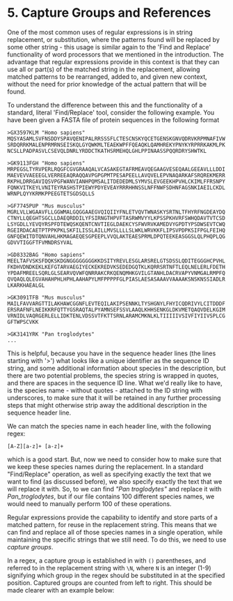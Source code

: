 # 5. Capture Groups and References
One of the most common uses of regular expressions is in string replacement, or substitution, where the patterns found will be replaced by some other string - this usage is similar again to the 'Find and Replace' functionality of word processors that we mentioned in the introduction. The advantage that regular expressions provide in this context is that they can use all or part(s) of the matched string in the replacement, allowing matched patterns to be rearranged, added to, and given new context, without the need for prior knowledge of the actual pattern that will be found. 

To understand the difference between this and the functionality of a standard, literal 'Find/Replace' tool, consider the following example. You have been given a FASTA file of protein sequences in the following format

```
>GX3597KLM "Homo sapiens"
MQSYASAMLSVFNSDDYSPAVQENIPALRRSSSFLCTESCNSKYQCETGENSKGNVQDRVKRPMNAFIVW
SRDQRRKMALENPRMRNSEISKQLGYQWKMLTEAEKWPFFQEAQKLQAMHREKYPNYKYRPRRKAKMLPK
NCSLLPADPASVLCSEVQLDNRLYRDDCTKATHSRMEHQLGHLPPINAASSPQQRDRYSHWTKL

>GK9113FGH "Homo sapiens"
MRPEGSLTYRVPERLRQGFCGVGRAAQALVCASAKEGTAFRMEAVQEGAAGVESEQAALGEEAVLLLDDI
MAEVEVVAEEEGLVERREEAQRAQQAVPGPGPMTPESAPEELLAVQVELEPVNAQARKAFSRQREKMERR
RKPHLDRRGAVIQSVPGFWANVIANHPQMSALITDEDEDMLSYMVSLEVGEEKHPVHLCKIMLFFRSNPY
FQNKVITKEYLVNITEYRASHSTPIEWYPDYEVEAYRRRHHNSSLNFFNWFSDHNFAGSNKIAEILCKDL
WRNPLQYYKRMKPPEEGTETSGDSQLLS

>GF7745PUP "Mus musculus"
MGRLVLLWGAAVFLLGGWMALGQGGAAEGVQIQIIYFNLETVQVTWNASKYSRTNLTFHYRFNGDEAYDQ
CTNYLLQEGHTSGCLLDAEQRDDILYFSIRNGTHPVFTASRWMVYYLKPSSPKHVRFSWHQDAVTVTCSD
LSYGDLLYEVQYRSPFDTEWQSKQENTCNVTIEGLDAEKCYSFWVRVKAMEDVYGPDTYPSDWSEVTCWQ
RGEIRDACAETPTPPKPKLSKFILISSLAILLMVSLLLLSLWKLWRVKKFLIPSVPDPKSIFPGLFEIHQ
GNFQEWITDTQNVAHLHKMAGAEQESGPEEPLVVQLAKTEAESPRMLDPQTEEKEASGGSLQLPHQPLQG
GDVVTIGGFTFVMNDRSYVAL

>GD8332BAG "Homo sapiens"
MEELTAFVSKSFDQKSKDGNGGGGGGGGKKDSITYREVLESGLARSRELGTSDSSLQDITEGGGHCPVHL
FKDHVDNDKEKLKEFGTARVAEGIYECKEKREDVKSEDEDGQTKLKQRRSRTNFTLEQLNELERLFDETH
YPDAFMREELSQRLGLSEARVQVWFQNRRAKCRKQENQMHKGVILGTANHLDACRVAPYVNMGALRMPFQ
QVQAQLQLEGVAHAHPHLHPHLAAHAPYLMFPPPPFGLPIASLAESASAAAVVAAAAKSNSKNSSIADLR
LKARKHAEALGL

>GK3091TFB "Mus musculus"
MAILFAVVARGTTILAKHAWCGGNFLEVTEQILAKIPSENNKLTYSHGNYLFHYICQDRIVYLCITDDDF
ERSRAFNFLNEIKKRFQTTYGSRAQTALPYAMNSEFSSVLAAQLKHHSENKGLDKVMETQAQVDELKGIM
VRNIDLVAQRGERLELLIDKTENLVDSSVTFKTTSRNLARAMCMKNLKLTIIIIIVSIVFIYIIVSPLCG
GFTWPSCVKK

>GK3141YRK "Pan troglodytes"
...

```

This is helpful, because you have in the sequence header lines (the lines starting with '>') what looks like a unique identifier as the sequence ID string, and some additional information about species in the description, but there are two potential problems, the species string is wrapped in quotes, and there are spaces in the sequence ID line. What we'd really like to have, is the species name - without quotes - attached to the ID string with underscores, to make sure that it will be retained in any further processing steps that might otherwise strip away the additional description in the sequence header line.

We can match the species name in each header line, with the following regex:

```
[A-Z][a-z]+ [a-z]+
```

which is a good start. But, now we need to consider how to make sure that we keep these species names during the replacement. In a standard "Find/Replace" operation, as well as specifying exactly the text that we want to find (as discussed before), we also specify exactly the text that we will replace it with. So, to we can find _"Pan troglodytes"_ and replace it with _Pan\_troglodytes_, but if our file contains 100 different species names, we would need to manually perform 100 of these operations.

Regular expressions provide the capability to identify and store parts of a matched pattern, for reuse in the replacement string. This means that we can find and replace all of those species names in a single operation, while maintaining the specific strings that we still need. To do this, we need to use _capture groups_.

In a regex, a capture group is established in with `()` parentheses, and referred to in the replacement string with `\N`, where `N` is an integer (1-9) signifying which group in the regex should be substituted in at the specified position. Captured groups are counted from left to right. This should be made clearer with an example below:


